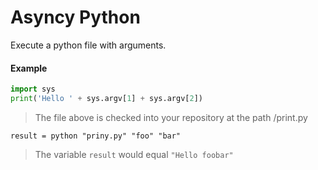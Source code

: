 # Asyncy Python

Execute a python file with arguments.

#### Example

```py
import sys
print('Hello ' + sys.argv[1] + sys.argv[2])
```
> The file above is checked into your repository at the path /print.py

```storyscript
result = python "priny.py" "foo" "bar"
```

> The variable `result` would equal `"Hello foobar"`
